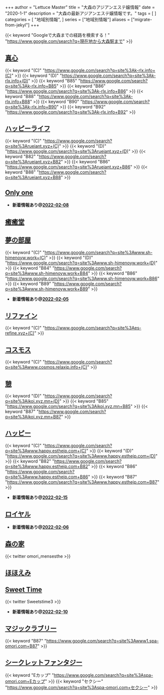 +++
author = "Lettuce Master"
title = "大森のアジアンエステ嬢情報"
date = "2020-1-1"
description = "大森の最新アジアンエステ嬢情報です。"
tags = [
]
categories = [
    "地域別情報",
]
series = ["地域別情報"]
aliases = ["migrate-from-jekyl"]
+++

{{< keyword "Googleで大森までの経路を検索する！" "https://www.google.com/search?q=現在地から大森駅まで" >}}

## [真心](http://k-rlx.info/)
{{< keyword "(C)" "https://www.google.com/search?q=site%3Ak-rlx.info+(C)" >}} {{< keyword "(D)" "https://www.google.com/search?q=site%3Ak-rlx.info+(D)" >}} {{< keyword "B85" "https://www.google.com/search?q=site%3Ak-rlx.info+B85" >}} {{< keyword "B86" "https://www.google.com/search?q=site%3Ak-rlx.info+B86" >}} {{< keyword "B88" "https://www.google.com/search?q=site%3Ak-rlx.info+B88" >}} {{< keyword "B90" "https://www.google.com/search?q=site%3Ak-rlx.info+B90" >}} {{< keyword "B92" "https://www.google.com/search?q=site%3Ak-rlx.info+B92" >}} 

## [ハッピーライフ](http://rueiant.xyz/)
{{< keyword "(C)" "https://www.google.com/search?q=site%3Arueiant.xyz+(C)" >}} {{< keyword "(D)" "https://www.google.com/search?q=site%3Arueiant.xyz+(D)" >}} {{< keyword "B82" "https://www.google.com/search?q=site%3Arueiant.xyz+B82" >}} {{< keyword "B86" "https://www.google.com/search?q=site%3Arueiant.xyz+B86" >}} {{< keyword "B88" "https://www.google.com/search?q=site%3Arueiant.xyz+B88" >}} 

## [Only one](http://on.mznab.com/)


- **新着情報あり@[2022-02-08](/post/2022-02-08)**
## [癒癒堂](http://yuyudou.com/)


## [夢の部屋](http://www.sh-himenoyw.work/)
{{< keyword "(C)" "https://www.google.com/search?q=site%3Awww.sh-himenoyw.work+(C)" >}} {{< keyword "(D)" "https://www.google.com/search?q=site%3Awww.sh-himenoyw.work+(D)" >}} {{< keyword "B84" "https://www.google.com/search?q=site%3Awww.sh-himenoyw.work+B84" >}} {{< keyword "B86" "https://www.google.com/search?q=site%3Awww.sh-himenoyw.work+B86" >}} {{< keyword "B89" "https://www.google.com/search?q=site%3Awww.sh-himenoyw.work+B89" >}} 

- **新着情報あり@[2022-02-05](/post/2022-02-05)**
## [リファイン](http://es-refine.xyz/)
{{< keyword "(C)" "https://www.google.com/search?q=site%3Aes-refine.xyz+(C)" >}} 

## [コスモス](http://www.cosmos.relaxjp.info/)
{{< keyword "(C)" "https://www.google.com/search?q=site%3Awww.cosmos.relaxjp.info+(C)" >}} 

## [憩](http://ikoi.xyz.mn/)
{{< keyword "(D)" "https://www.google.com/search?q=site%3Aikoi.xyz.mn+(D)" >}} {{< keyword "B85" "https://www.google.com/search?q=site%3Aikoi.xyz.mn+B85" >}} {{< keyword "B87" "https://www.google.com/search?q=site%3Aikoi.xyz.mn+B87" >}} 

## [ハッピー](http://www.happy.esthejp.com/)
{{< keyword "(C)" "https://www.google.com/search?q=site%3Awww.happy.esthejp.com+(C)" >}} {{< keyword "(D)" "https://www.google.com/search?q=site%3Awww.happy.esthejp.com+(D)" >}} {{< keyword "B82" "https://www.google.com/search?q=site%3Awww.happy.esthejp.com+B82" >}} {{< keyword "B86" "https://www.google.com/search?q=site%3Awww.happy.esthejp.com+B86" >}} {{< keyword "B87" "https://www.google.com/search?q=site%3Awww.happy.esthejp.com+B87" >}} 

- **新着情報あり@[2022-02-15](/post/2022-02-15)**
## [ロイヤル](http://es-kosumosu.com/)


- **新着情報あり@[2022-02-06](/post/2022-02-06)**
## [森の家](https://omori-mensesthe.com/)


{{< twitter omori_mensesthe >}}



## [ほほえみ](http://angel777.esjp.xyz/)


## [Sweet Time](http://heal-msg.com/)


{{< twitter Sweetstime3 >}}



- **新着情報あり@[2022-02-10](/post/2022-02-10)**
## [マジックラブリー](http://www1.spa-omori.com/)
{{< keyword "B87" "https://www.google.com/search?q=site%3Awww1.spa-omori.com+B87" >}} 

## [シークレットファンタジー](http://spa-omori.com/)
{{< keyword "Eカップ" "https://www.google.com/search?q=site%3Aspa-omori.com+Eカップ" >}} {{< keyword "セクシー" "https://www.google.com/search?q=site%3Aspa-omori.com+セクシー" >}} 

